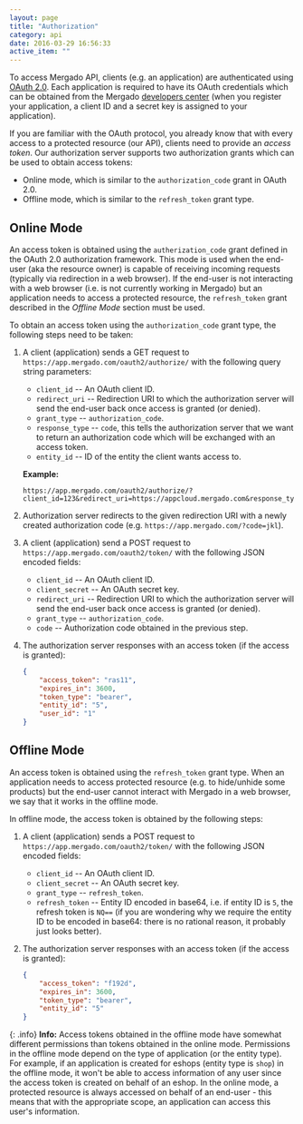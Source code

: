 ```yaml
---
layout: page
title: "Authorization"
category: api
date: 2016-03-29 16:56:33
active_item: ""
---
```


To access Mergado API, clients (e.g. an application) are authenticated using [OAuth 2.0](https://tools.ietf.org/html/rfc6749). Each application is required to have its OAuth credentials which can be obtained from the Mergado [developers center](https://developers.mergado.com) (when you register your application, a client ID and a secret key is assigned to your application).

If you are familiar with the OAuth protocol, you already know that with every access to a protected resource (our API), clients need to provide an _access token_. Our authorization server supports two authorization grants which can be used to obtain access tokens:

* Online mode, which is similar to the `authorization_code` grant in OAuth 2.0.
* Offline mode, which is similar to the `refresh_token` grant type.

## Online Mode

An access token is obtained using the `autherization_code` grant defined in the OAuth 2.0 authorization framework. This mode is used when the end-user (aka the resource owner) is capable of receiving incoming requests (typically via redirection in a web browser). If the end-user is not interacting with a web browser (i.e. is not currently working in Mergado) but an application needs to access a protected resource, the `refresh_token` grant described in the _Offline Mode_ section must be used.

To obtain an access token using the `authorization_code` grant type, the following steps need to be taken:

1. A client (application) sends a GET request to `https://app.mergado.com/oauth2/authorize/` with the following query string parameters:
    + `client_id` -- An OAuth client ID.
    + `redirect_uri` -- Redirection URI to which the authorization server will send the end-user back once access is granted (or denied).
    + `grant_type` -- `authorization_code`.
    + `response_type` -- `code`, this tells the authorization server that we want to return an authorization code which will be exchanged with an access token.
    + `entity_id` -- ID of the entity the client wants access to.
   
   **Example:**

   ```
   https://app.mergado.com/oauth2/authorize/?client_id=123&redirect_uri=https://appcloud.mergado.com&response_type=code&grant_type=authorization_code
   ```
2. Authorization server redirects to the given redirection URI with a newly created authorization code (e.g. `https://app.mergado.com/?code=jkl`).
3. A client (application) send a POST request to `https://app.mergado.com/oauth2/token/` with the following JSON encoded fields:
    + `client_id` -- An OAuth client ID.
    + `client_secret` -- An OAuth secret key.
    + `redirect_uri` -- Redirection URI to which the authorization server will send the end-user back once access is granted (or denied).
    + `grant_type` -- `authorization_code`.
    + `code` -- Authorization code obtained in the previous step.
4. The authorization server responses with an access token (if the access is granted):

   ```json
   {
       "access_token": "ras11",
       "expires_in": 3600,
       "token_type": "bearer",
       "entity_id": "5",
       "user_id": "1"
   }
   ```

## Offline Mode

An access token is obtained using the `refresh_token` grant type. When an application needs to access protected resource (e.g. to hide/unhide some products) but the end-user cannot interact with Mergado in a web browser, we say that it works in the offline mode.

In offline mode, the access token is obtained by the following steps:

1. A client (application) sends a POST request to `https://app.mergado.com/oauth2/token/` with the following JSON encoded fields:
    + `client_id` -- An OAuth client ID.
    + `client_secret` -- An OAuth secret key.
    + `grant_type` -- `refresh_token`.
    + `refresh_token` -- Entity ID encoded in base64, i.e. if entity ID is `5`, the refresh token is `NQ==` (if you are wondering why we require the entity ID to be encoded in base64: there is no rational reason, it probably just looks better).
2. The authorization server responses with an access token (if the access is granted):

   ```json
   {
       "access_token": "f192d",
       "expires_in": 3600,
       "token_type": "bearer",
       "entity_id": "5"
   }
   ```

{: .info}
**Info:** Access tokens obtained in the offline mode have somewhat different permissions than tokens obtained in the online mode. Permissions in the offline mode depend on the type of application (or the entity type). For example, if an application is created for eshops (entity type is `shop`) in the offline mode, it won't be able to access information of any user since the access token is created on behalf of an eshop. In the online mode, a protected resource is always accessed on behalf of an end-user - this means that with the appropriate scope, an application can access this user's information.
